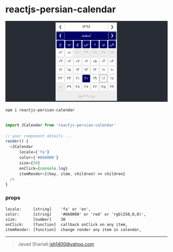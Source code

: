 # reactjs-persian-calendar

![reactjs persian calendar](https://raw.githubusercontent.com/jsh1400/reactjs-persian-calendar/master/reactjs-persian-calendar.png)

```
npm i reactjs-persian-calendar
```

```javascript

import JCalendar from 'reactjs-persian-calendar'

// your component details ...
render() {
  <JCalendar 
      locale={'fa'} 
      color={'#660000'}
      size={30}
      onClick={console.log}
      itemRender={(key, item, children) => children}
  />
}

```
### props
    locale:     [string]    'fa' or 'en',
    color:      [string]    '#660000' or 'red' or 'rgb(250,0,0)',
    size:       [number]    30
    onClick:    [function]  callback onClick on any item,
    itemRender: [function]  change render any item in calendar,

---
>Javad Shariati <jsh1400@yahoo.com>
